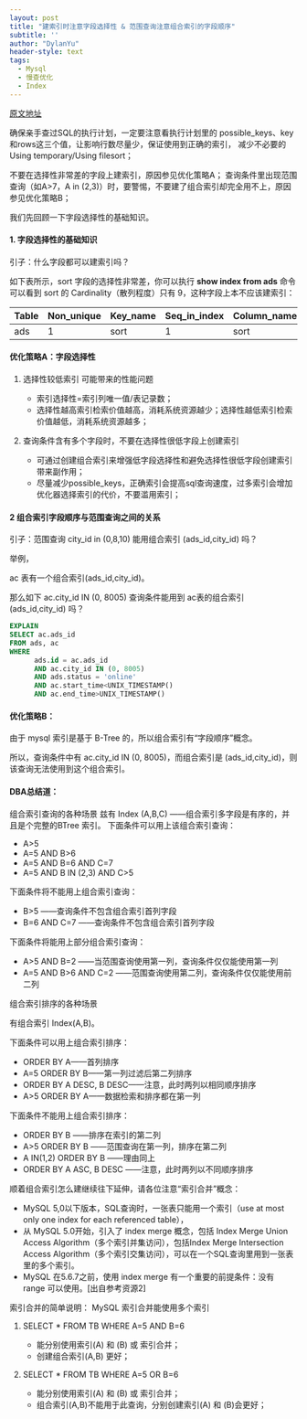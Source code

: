 ```yaml
---
layout: post
title: "建索引时注意字段选择性 & 范围查询注意组合索引的字段顺序"
subtitle: ''
author: "DylanYu"
header-style: text
tags:
  - Mysql
  - 慢查优化
  - Index
---
```


<a href="https://www.cnblogs.com/zhengyun_ustc/p/slowquery2.html" target="_blank">原文地址</a>

确保亲手查过SQL的执行计划，一定要注意看执行计划里的 possible_keys、key和rows这三个值，让影响行数尽量少，保证使用到正确的索引，
减少不必要的Using temporary/Using filesort；

不要在选择性非常差的字段上建索引，原因参见优化策略A；
查询条件里出现范围查询（如A>7，A in (2,3)）时，要警惕，不要建了组合索引却完全用不上，原因参见优化策略B；

我们先回顾一下字段选择性的基础知识。

#### 1. 字段选择性的基础知识

引子：什么字段都可以建索引吗？

如下表所示，sort 字段的选择性非常差，你可以执行 **show index from ads** 命令可以看到 sort 的 Cardinality（散列程度）只有 9，这种字段上本不应该建索引：

Table|Non_unique|Key_name|Seq_in_index|Column_name|Collation|Cardinality|Sub_part|Packed|Null|Index_type|Comment
---|---|---|---|---|---|---|---|---|---|---|---
ads|1|sort|1|sort|A|9|\N|\N||BTREE

#### 优化策略A：字段选择性

1. 选择性较低索引 可能带来的性能问题
    - 索引选择性=索引列唯一值/表记录数；
    - 选择性越高索引检索价值越高，消耗系统资源越少；选择性越低索引检索价值越低，消耗系统资源越多；

2. 查询条件含有多个字段时，不要在选择性很低字段上创建索引
    - 可通过创建组合索引来增强低字段选择性和避免选择性很低字段创建索引带来副作用；
    - 尽量减少possible_keys，正确索引会提高sql查询速度，过多索引会增加优化器选择索引的代价，不要滥用索引；

#### 2 组合索引字段顺序与范围查询之间的关系

引子：范围查询 city_id in (0,8,10) 能用组合索引 (ads_id,city_id) 吗？

举例，

ac 表有一个组合索引(ads_id,city_id)。

那么如下 ac.city_id IN (0, 8005) 查询条件能用到 ac表的组合索引(ads_id,city_id) 吗？

```sql
EXPLAIN
SELECT ac.ads_id
FROM ads, ac
WHERE
      ads.id = ac.ads_id
      AND ac.city_id IN (0, 8005)
      AND ads.status = 'online'
      AND ac.start_time<UNIX_TIMESTAMP()
      AND ac.end_time>UNIX_TIMESTAMP()
```

#### 优化策略B：

由于 mysql 索引是基于 B-Tree 的，所以组合索引有“字段顺序”概念。

所以，查询条件中有 ac.city_id IN (0, 8005)，而组合索引是 (ads_id,city_id)，则该查询无法使用到这个组合索引。

#### DBA总结道：

组合索引查询的各种场景
兹有 Index (A,B,C) ——组合索引多字段是有序的，并且是个完整的BTree 索引。
下面条件可以用上该组合索引查询：
- A>5
- A=5 AND B>6
- A=5 AND B=6 AND C=7
- A=5 AND B IN (2,3) AND C>5

下面条件将不能用上组合索引查询：
- B>5 ——查询条件不包含组合索引首列字段
- B=6 AND C=7 ——查询条件不包含组合索引首列字段

下面条件将能用上部分组合索引查询：
- A>5 AND B=2 ——当范围查询使用第一列，查询条件仅仅能使用第一列
- A=5 AND B>6 AND C=2 ——范围查询使用第二列，查询条件仅仅能使用前二列

组合索引排序的各种场景

有组合索引 Index(A,B)。

下面条件可以用上组合索引排序：

- ORDER BY A——首列排序
- A=5 ORDER BY B——第一列过滤后第二列排序
- ORDER BY A DESC, B DESC——注意，此时两列以相同顺序排序
- A>5 ORDER BY A——数据检索和排序都在第一列

下面条件不能用上组合索引排序：
- ORDER BY B ——排序在索引的第二列
- A>5 ORDER BY B ——范围查询在第一列，排序在第二列
- A IN(1,2) ORDER BY B ——理由同上
- ORDER BY A ASC, B DESC ——注意，此时两列以不同顺序排序

顺着组合索引怎么建继续往下延伸，请各位注意“索引合并”概念：

- MySQL 5,0以下版本，SQL查询时，一张表只能用一个索引（use at most only one index for each referenced table），
- 从 MySQL 5.0开始，引入了 index merge 概念，包括 Index Merge Union Access Algorithm（多个索引并集访问），包括Index Merge Intersection Access Algorithm（多个索引交集访问），可以在一个SQL查询里用到一张表里的多个索引。
- MySQL 在5.6.7之前，使用 index merge 有一个重要的前提条件：没有 range 可以使用。[出自参考资源2]

索引合并的简单说明：
MySQL 索引合并能使用多个索引

1. SELECT * FROM TB WHERE A=5 AND B=6
    - 能分别使用索引(A) 和 (B) 或 索引合并；
    - 创建组合索引(A,B) 更好；

2. SELECT * FROM TB WHERE A=5 OR B=6
    - 能分别使用索引(A) 和 (B) 或 索引合并；
    - 组合索引(A,B)不能用于此查询，分别创建索引(A) 和 (B)会更好；